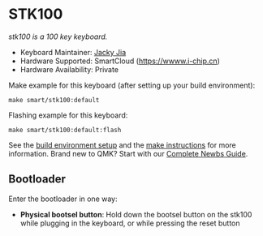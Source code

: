 # STK100

 *stk100 is a 100 key keyboard.*

 * Keyboard Maintainer: [Jacky Jia](https://github.com/jackyjia73)
 * Hardware Supported: SmartCloud (https://wwww.i-chip.cn)
 * Hardware Availability: Private

 Make example for this keyboard (after setting up your build environment):

    make smart/stk100:default
     
Flashing example for this keyboard:

    make smart/stk100:default:flash

 See the [build environment setup](https://docs.qmk.fm/#/getting_started_build_tools) and the [make instructions](https://docs.qmk.fm/#/getting_started_make_guide) for more information. Brand new to QMK? Start with our [Complete Newbs Guide](https://docs.qmk.fm/#/newbs).

 ## Bootloader

 Enter the bootloader in one way:

 * **Physical bootsel button**: Hold down the bootsel button on the stk100 while plugging in the keyboard, or while pressing the reset button
